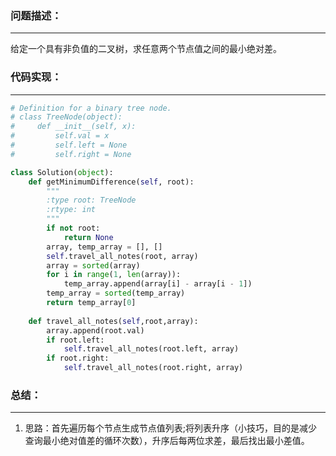 ### 问题描述：
***
给定一个具有非负值的二叉树，求任意两个节点值之间的最小绝对差。
### 代码实现：
***
```python
# Definition for a binary tree node.
# class TreeNode(object):
#     def __init__(self, x):
#         self.val = x
#         self.left = None
#         self.right = None

class Solution(object):
    def getMinimumDifference(self, root):
        """
        :type root: TreeNode
        :rtype: int
        """
        if not root:
            return None
        array, temp_array = [], []
        self.travel_all_notes(root, array)
        array = sorted(array)
        for i in range(1, len(array)):
            temp_array.append(array[i] - array[i - 1])
        temp_array = sorted(temp_array)
        return temp_array[0]
    
    def travel_all_notes(self,root,array):
        array.append(root.val)
        if root.left:
            self.travel_all_notes(root.left, array)
        if root.right:
            self.travel_all_notes(root.right, array)
```
### 总结：
***
1. 思路：首先遍历每个节点生成节点值列表;将列表升序（小技巧，目的是减少查询最小绝对值差的循环次数），升序后每两位求差，最后找出最小差值。